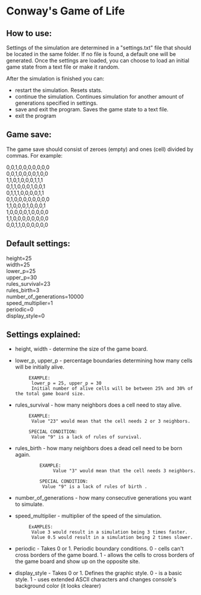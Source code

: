 # Conway's Game of Life

## **How to use:**
Settings of the simulation are determined in a "settings.txt" file that should be located in the same folder.
If no file is found, a default one will be generated.
Once the settings are loaded, you can choose to load an initial game state from a text file or make it random.

After the simulation is finished you can:
- restart the simulation. Resets stats.
- continue the simulation. Continues simulation for another amount of generations specified in settings.
- save and exit the program. Saves the game state to a text file.
- exit the program

## **Game save:**
The game save should consist of zeroes (empty) and ones (cell) divided by commas.
For example:

0,0,1,0,0,0,0,0,0,0  
0,0,1,0,0,0,0,1,0,0  
1,1,0,1,0,0,0,1,1,1  
0,1,1,0,0,0,1,0,0,1  
0,1,1,1,0,0,0,0,1,1  
0,1,0,0,0,0,0,0,0,0  
1,1,0,0,0,1,0,0,0,1  
1,0,0,0,0,1,0,0,0,0  
1,1,0,0,0,0,0,0,0,0  
0,0,1,1,0,0,0,0,0,0  

## **Default settings:**

height=25  
width=25  
lower_p=25  
upper_p=30  
rules_survival=23  
rules_birth=3  
number_of_generations=10000  
speed_multiplier=1  
periodic=0  
display_style=0  

## **Settings explained:**

- height, width - determine the size of the game board.


- lower_p, upper_p - percentage boundaries determining how many cells will be initially alive.

		   EXAMPLE:
			lower_p = 25, upper_p = 30
			Initial number of alive cells will be between 25% and 30% of the total game board size.


- rules_survival - how many neighbors does a cell need to stay alive.

		   EXAMPLE:
		   	Value "23" would mean that the cell needs 2 or 3 neighbors.

		   SPECIAL CONDITION:
		   	Value "9" is a lack of rules of survival.


- rules_birth - how many neighbors does a dead cell need to be born again.

	           EXAMPLE:
	                Value "3" would mean that the cell needs 3 neighbors.

	      	   SPECIAL CONDITION:
		        Value "9" is a lack of rules of birth .


- number_of_generations - how many consecutive generations you want to simulate.


- speed_multiplier - multiplier of the speed of the simulation.

		   ExAMPLES:		   
			Value 3 would result in a simulation being 3 times faster.
		  	Value 0.5 would result in a simulation being 2 times slower.


- periodic - Takes 0 or 1. Periodic boundary conditions.
	     0 - cells can't cross borders of the game board.
	     1 - allows the cells to cross borders of the game board and show up on the opposite site.


- display_style - Takes 0 or 1. Defines the graphic style.
		  0 - is a basic style.
		  1 - uses extended ASCII characters and changes console's background color (it looks clearer)
